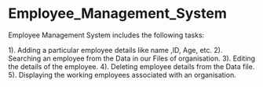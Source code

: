 # Employee_Management_System

Employee Management System includes the following tasks:

1). Adding a particular employee details like name ,ID, Age, etc.
2). Searching an employee from the Data in our Files of organisation.
3). Editing the details of the employee.
4). Deleting employee details from the Data file.
5). Displaying the working employees associated with an organisation.
